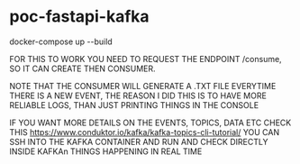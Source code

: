 # poc-fastapi-kafka
docker-compose up --build

FOR THIS TO WORK YOU NEED TO REQUEST THE ENDPOINT /consume, SO IT CAN CREATE THEN CONSUMER.

NOTE THAT THE CONSUMER WILL GENERATE A .TXT FILE EVERYTIME THERE IS A NEW EVENT, THE REASON I DID THIS IS TO HAVE
MORE RELIABLE LOGS, THAN JUST PRINTING THINGS IN THE CONSOLE

IF YOU WANT MORE DETAILS ON THE EVENTS, TOPICS, DATA ETC CHECK THIS https://www.conduktor.io/kafka/kafka-topics-cli-tutorial/
YOU CAN SSH INTO THE KAFKA CONTAINER AND RUN AND CHECK DIRECTLY INSIDE KAFKAn THINGS HAPPENING IN REAL TIME


